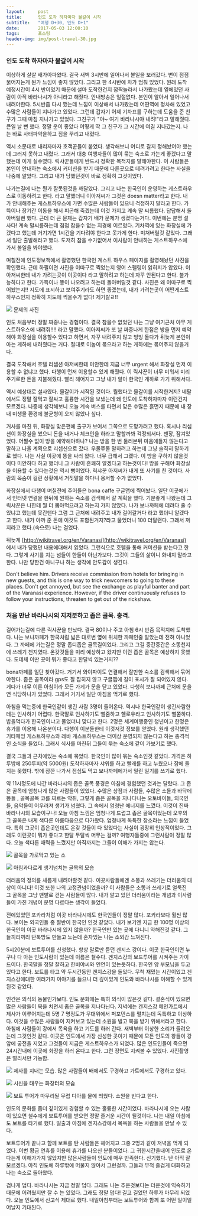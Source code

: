 ```yaml
---
layout:	    post
title: 	    인도 도착 하자마자 물갈이 시작
subtitle:   "여행 D+30, 인도 D+1"
date:       2017-05-03 12:00:10 
tags:       포스팅
header-img: img/post-travel-30.jpg
---
```


### 인도 도착 하자마자 물갈이 시작

이상하게 살살 배가아파왔다. 결국 새벽 3시반에 일어나서 볼일을 보러갔다. 변이 점점 묽어지는게 뭔가 느낌이 좋지 않았다. 그리고 한 4시반에 차가 멈춰 있었다. 원래 도착 예정시간이 4시 반이었기 때문에 설마 도착한건지 깜짝놀라서 나가봤는데 옆에있던 사람이 아직 바라나시가 아니라고 해줬다. 안내방송은 일절없다. 본인이 알아서 일어나서 내려야한다. 5시반즘 다시 깼는데 느낌이 이상해서 나가봤는데 어떤역에 정차해 있었고 수많은 사람들이 지나가고 있었다. 그런데 갑자기 어제 기차표를 구하는데 도움을 준 친구가 그때 마침 지나가고 있었다. 그친구가 "야~ 여기 바라나시야 내려!"라고 말해줬다. 큰일 날 뻔 했다. 정말 운이 좋았다 어떻게 딱 그 친구가 그 시간에 여길 지나갔는지. 나는 바로 사태파악을하고 짐을 꾸리고 내렸다.

역시 소문대로 내리자마자 호객꾼들이 붙었다. 생각해보니 어디로 갈지 정해놨어야 했는데 그러지 못하고 내렸다. 그래서 대충 여행자들이 많이 묶는 숙소로 가는게 좋겠다고 말했는데 이게 실수였다. 릭샤꾼들에게 반드시 정확한 목적지를 말해야한다. 이 사람들은 본인이 안내하는 숙소에서 커미션을 받기 때문에 다른곳으로 데려가려고 한다는 사실을 나중에 알았다. 그리고 내가 당했던것이 바로 정확히 그것이었다.

나가는길에 나는 뭔가 잘못된것을 깨달았다. 그리고 나는 한국인이 운영하는 게스트하우스로 이동하려고 한다. 라고 말했더니 이아저씨가 그것은 doesn matter라고 한다. 내가 안내해주는 게스트하우스에 가면 수많은 사람들이 있으니 걱정하지 말라고 한다. 가뜩이나 장기간 이동을 해서 피곤해 죽겠는데 이것 가지고 계속 말 씨름했다. 답답해서 돌아버릴뻔 했다. 근데 더 큰 문제는 갑자기 배가 문제가 생겼다는거다. 이번에는 분명 설사다! 계속 말씨름하는데 점점 참을수 없는 지경에 이르렀다. 기차역에 있는 화장실에 가겠다고 했는데 거기가면 1시간을 기다려야 한다고 못가게 한다. 미쳐버릴것 같았다. 그래서 일단 출발해라고 했다. 도저히 참을 수가없어서 이사람이 안내하는 게스트하우스에 가서 볼일을 봐야했다.

며칠전에 인도정보책에서 촬영했던 한국인 계스트 하우스 페이지를 촬영해놨던 사진을 확인했다. 근데 하필이면 사진을 이따구로 찍었는지 영어 스펠링이 읽히지가 않았다. 이 아저씨한테 내가 가려는곳이 이곳이다 라고 말하려고 하는데 자꾸 안된다고 한다. 불가능하다고 한다. 가뜩이나 똥이 나오려고 하는데 돌아버릴것 같다. 사진은 왜 이따구로 찍어놨는지!! 지도에 표시하고 보여주기라도 하면 좋겠는데, 내가 가려는곳이 어떤게스트 하우스인지 정확히 지도에 찍을수가 없다! 제기랄ㄹ!!

![](/img/170503-shakepic.jpg)
문제의 사진

인도 처음부터 정말 짜증나는 경험이다. 결국 참을수 없었던 나는 그냥 여기근처 아무 게스트하우스에 내려줘!!!! 라고 말했다. 이아저씨가 또 날 짜증나게 한점은 방을 먼저 예약해야 화장실을 이용할수 있다고 하면서, 자꾸 내려주지 않고 빙빙 돌다가 뒤늦게 본인이 아는 게하에 내려줬다는 거다. 절대로 이놈이 묶으라고 하는 게하에는 묶어주지 않을거다.

결국 도착해서 호텔 리셉션 아저씨한테 미안한데 지금 너무 urgent 해서 화장실 먼저 이용할 수 없냐고 했다. 다행이 먼저 이용할수 있게 해줬다. 이 릭샤꾼이 너무 미워서 미리 주기로한 돈을 지불해줬다. 빨리 헤어지고 그냥 내가 알아 한국인 게하로 가기 위해서다.

역시 예상대로 설사였다. 물갈이가 시작된 것이다. 뭘했다고 물갈이를 시작한거지? 네팔에서도 정말 잘먹고 잘싸고 훌륭한 시간을 보냈는데 왜 인도에 도착하자마자 이런건지 모르겠다. 나중에 생각해보니 오늘 계속 버스를 타면서 맞은 수많은 흙먼지 때문에 내 장내 미생물 환경에 불균형이 오지 않았나 싶다.

거사를 마친 뒤, 화장실 맞은편에 출구가 보여서 그쪽으로 도망가려고 했다. 혹시나 리셉션이 화장실을 썼으니 돈을 내거나 체크인을 하라고 말할까봐 걱정되서다. 젠장, 잠겨있었다. 어쩔수 없이 방을 예약해야하나? 나는 방을 한 번 둘러본뒤 마음에들지 않는다고 말하고 나올 계획으로 리셉션으로 갔다. 우물쭈물 말하려고 하는데 그냥 솔직히 말하기로 했다. 나는 사실 이곳에 똥을 싸러 왔다. 너무 급해서 그랬다. 이 방을 구하지 않을것이다 미안하다 하고 했더니 그 사람이 흔쾌히 알겠다고 하는것이다! 방을 구해야 화장실을 이용할 수 있다는것은 역시 뻥이었다. 릭샤꾼 아저씨가 내게 또 사기를 친 것이다. 사람의 ~~목숨~~이 걸린 상황에서 거짓말을 하다니 용서할 수가 없었다. 

화장실에서 다행이 며칠전에 주어들은 bona caffe 구글맵에 찍어놨다. 일단 이곳에가서 인터넷 연결을 한뒤에 원하는 숙소를 검색해서 갈 계획을 했다. 기분좋게 나왔는데 그 릭샤꾼은 나한테 뭘 더 뽑아먹으려고 하는지 가지 않았다. 나가 보나까페에 데려다 줄 수 있냐고 했는데 못간댄다 그럼 그 근처에 내려주고 내가 걸어갈거다 라고 했더니 알겠다고 한다. 내가 아까 준 돈에 이것도 포함된거지?라고 물었더니 100 더달랜다. 그래서 꺼지라고 했다.(~~속으로~~) 나는 걸었다.

뒤늦게 [http://wikitravel.org/en/Varanasi](http://wikitravel.org/en/Varanasi) 에서 내가 당했던 내용에대해서 읽었다. 그런식으로 호텔을 통해 커미션을 받는다고 한다. 그렇게 사기를 치는 넘들이 한둘이 아닌가보다. 그것이 그들의 삶이니 화내지 말라고 한다. 나만 당한건 아니구나 하는 생각에 안도감이 생긴다.
>
Don't believe him. Drivers receive commission from hotels for bringing in new guests, and this is one way to trick newcomers to going to these places. Don't get annoyed, but see the exchange as playful banter and part of the Varanasi experience. However, if the driver continuously refuses to follow your instructions, threaten to get out of the rickshaw.

### 처음 만난 바라나시의 지저분하고 좁은 골목. 충격.

걸어가는길에 다른 릭샤꾼을 만났다. 결국 80이나 주고 아침 6시 반즘 목적지에 도착했다. 나는 보나까페가 한국처럼 넓은 대로변 옆에 위치한 까페인줄 알았는데 전혀 아니었다. 그 까페에 가는길은 정말 좁디좁은 골목길이었다. 그리고 그길 중간중간은 소똥천지에 쓰레기 천지였다. 온갖것들을 미리 예상하고 왔지만 이런 좁은 골목은 예상하지 못했다. 도데체 이딴 곳이 뭐가 좋다고 한달씩 있는거지??

bona까페를 일단 찾아갔다. 거기서 와이파이도 연결해서 잘만한 숙소를 검색해서 묶어야한다. 좁은 골목이라 gps도 잘 잡히지 않고 구글맵에 길이 표시가 잘 되어있지 않다. 게다가 너무 이른 아침이라 모든 가게가 문을 닫고 있었다. 다행히 보나까페 근처에 문을 연 식당하나가 있었다. 그래서 거기서 일단 아침을 먹기로 했다.

아침을 먹는중에 한국인같이 생긴 사람 3명이 들어온다. 역시나 한국인같이 생긴사람한테는 인사하기 어렵다. 한국말로 인사하기도 뻘줌하고 헬로우라고 인사하기도 뻘쭘하다. 밥을먹다가 한국인이냐고 물었더니 맞다고 한다. 2명은 세계여행중인 청년이고 한명은 휴가를 이용해 나온분이다. 다행이 이분들한테 이것저것 정보를 얻었다. 원래 생각했던 기타페잉 게스트하우스와 레바 게스트하우스는 더이상 운영되지 않는다고 하는 충격적인 소식을 들었다. 그래서 식사를 마친뒤 그들이 묶는 숙소에 같이 가보기로 했다.

결국 그들과 근처에있는 숙소에 묶었다. 한국인이 많이 묶는 숙소인것 같았다. 가격은 하루밤에 250루피(약 5000원) 도착하자마자 샤워를 하고 빨래를 하고 누웠으나 잠에 들지는 못했다. 밖에 잠깐 나가서 점심도 먹고 보나까페에가서 밀린 일기를 쓰기로 했다.

약 11시정도에 나간 바라나시의 좁은 골목 풍경은 아침에 경험했던 것과는 달랐다. 그 좁은 골목에 엄청나게 많은 사람들이 있었다. 수많은 상점과 사람들, 수많은 소들과 바닥에 똥들 , 골목골목 코를 찌르는 악취, 그렇게 좁은 골목을 지나다니는 오토바이들, 외국인들, 음악들이 어우러져 생기가 넘쳤다. 그 속에서 엄청난 에너지를 느꼈다. 이것이 진짜 바라나시의 모습이구나! 오늘 아침 느낌은 엄청나게 드럽고 좁은 골목이었는데 오후의 그 골목은 내게 색다른 아름다움으로 다가왔다. 엄청나게 독특한 장소라는 느낌이 들었다. 특히 그곳이 좁은곳인데도 온갖 것들이 다 있었다는 사실이 굉장히 인상적이었다. 그래도 이런곳이 뭐가 좋다고 한달 두달씩 머무는 걸까? 여행자들중에 그런사람이 정말 많다. 오늘 색다른 매력을 느꼈지만 아직까지는 그들이 이해가 가지는 않는다.

![](/img/170503-indiacow.jpg)
골목을 가로막고 있는 소

![](/img/170503-narrow.jpg)
아침과다르게 생기넘치는 골목의 모습

더러움의 정의를 새롭게 내려야할것 같다. 이곳사람들에겐 소똥과 쓰레기는 더러움의 대상이 아니다! 이것 또한 나의 고정관념이었을까? 이 사람들은 소똥과 쓰레기로 얼룩진 그 골목을 그냥 맨발로 걷는 사람들이 많다. 내가 알고 있던 더러움이라는 개념과 이사람들이 가진 개념이 분명 다르다는 생각이 들었다.

전에있었던 포카라처럼 이곳 바라나시에도 한국인들이 정말 많다. 포카라보다 훨씬 많다. 보이는 외국인들 중 절반이 한국인 인것 같았다. 내가 보기엔 지금 한 100명 이상의 한국인이 이곳 바라나시에 있지 않을까? 한국인만 있는 곳에 다니니 약해진것 같다. 그들끼리끼리 단톡방도 만들고 노는데 혼자있는 나는 소외감 느껴진다.

5시20분에 보트투어를 신청했다. 항상 말로만 듣던 겐지스 강이다. 이곳 한국인이면 누구나 다 아는 인도사람이 있는데 이름은 철수다. 겐지스강의 보드투어를 시켜주는 가이드이다. 한국말을 정말 잘하고 한비야씨와 인연이 있는듯하다. 한국인 양 부모님을 두고 있다고 한다. 보트를 타고 약 두시간동안 겐지스강을 돌았다. 무척 재밌는 시간이었고 겐지스강에대한 여러가지 이야기를 들으니 더 깊이있게 인도와 바라나시를 이해할 수 있게 된것 같았다.

인간은 의식의 동물인가보다. 인도 문화에는 특히 의식이 많은것 같다. 결혼식이 있으면 많은 사람들이 북을 치면서 좁은 골목을 지나다닌다. 저녁에는 겐지스강 메인가트에서 제사가 이루어지는데 5명 7 명정도가 무대위에서 퍼포먼스를 펼치는데 독특하고 이상하다. 이것을 수많은 사람들이 지켜보고 있는데 소원을 빌고 복을 받기 위해서라고 한다. 아침에 사람들이 강에서 목욕을 하고 기도를 하러 간다. 새벽부터 이상한 소리가 들려오는데 그것인것 같다. 이곳은 인도에서 가장 신성한 곳이기 때문에 모든 인도의 왕들이 강 앞에 궁전을 지었고 그것들이 지금은 게스트하우스가 되었다. 많은 인도인들이 죽으면 24시간내에 이곳에 화장을 하러 온다고 한다. 그런 장면도 지켜볼 수 있었다. 사진촬영은 멀리서만 가능함.

![](/img/170503-pray.jpg)
제사를 지내는 모습. 많은 사람들이 배에서도 구경하고 가트에서도 구경하고 있다.

![](/img/170503-humanash.jpg)
시신을 태우는 화장터의 모습

![](/img/170503-dia.jpg)
보트 투어가 마무리될 무렵 디아를 물에 띄웠다. 소원을 빈다고 한다.

인도의 문화를 좀더 깊이있게 경험할 수 있는 훌륭한 시간이었다. 바라나시에 오는 사람이 있으면 철수에게 보트투어를 받으면 정말 즐거운 시간이 될것이다. 나는 내일 아침에도 보트를 타기로 했다. 일출과 아침에 겐지스강에서 목욕을 하는 사람들을 만날 수 있다.

보트투어가 끝나고 함께 보트를 탄 사람들은 헤어지고 그중 2명과 같이 저녁을 먹게 되었다. 이번 황금 연휴를 이용헤 휴가를 나오신 분들이었다. 그 귀한시간을내어 인도로 온다는게 이해가가지 않았지만 많은사람들이 인도에 매우 만족한다. 신기했다. 난 아직 잘 모르겠다. 아직 인도에 하루밖에 머물지 않아서 그런걸까. 그들과 무척 즐겁게 대화하고 나는 숙소로 돌아왔다.

겁나게 덥다. 바라나시는 지금 정말 덥다. 그래도 나는 추운것보다는 더운것에 익숙하기 때문에 어려웠지만 잘 수 는 있었다. 그래도 정말 덥다! 길고 길었던 하루가 마무리 되었다. 오늘 인도에서 신고식 제대로 했다. 내일아침부터는 보트투어와 함께 또 어떤 일이일어날지 기대된다. 

